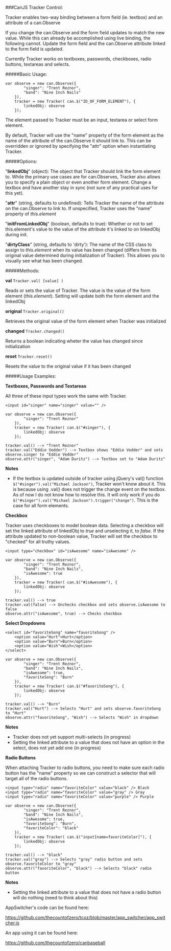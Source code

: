 ###CanJS Tracker Control:

Tracker enables two-way binding between a form field (ie. textbox) and an attribute of a can.Observe

If you change the can.Observe and the form field updates to match the new value. While this can already be accomplished using live binding, the following cannot. Update the form field and the can.Observe attribute linked to the form field is updated.

Currently Tracker works on textboxes, passwords, checkboxes, radio buttons, textareas and selects.

#####Basic Usage:

````
var observe = new can.Observe({
		"singer": "Trent Reznor",
		"band": "Nine Inch Nails"
	}),
	tracker = new Tracker( can.$("ID_OF_FORM_ELEMENT"), {
		linkedObj: observe
	});
````

The element passed to Tracker must be an input, textarea or select form element.

By default, Tracker will use the "name" property of the form element as the name of the attribute of the can.Observe it should link to. This can be overridden or ignored by specifying the "attr" option when instantiating Tracker.


#####Options: 

"**linkedObj**" (object): The object that Tracker should link the form element to. While the primary use cases are for can.Observes, Tracker also allows you to specify a plain object or even another form element. Change a textbox and have another stay in sync (not sure of any practical uses for this yet).

"**attr**" (string, defaults to undefined): Tells Tracker the name of the attribute on the can.Observe to link to. If unspecified, Tracker uses the "name" property of _this.element_

"**initFromLinkedObj**" (boolean, defaults to true): Whether or not to set this.element's value to the value of the attribute it's linked to on linkedObj during init.

"**dirtyClass**" (string, defaults to 'dirty'): The name of the CSS class to assign to _this.element_ when its value has been changed (differs from its original value determined during initialization of Tracker). This allows you to visually see what has been changed.


#####Methods:

**val** ````Tracker.val( [value] )````

Reads or sets the value of Tracker. The value is the value of the form element (_this.element_). Setting will update both the form element and the linkedObj

**original** ````Tracker.original()````

Retrieves the original value of the form element when Tracker was initialized

**changed** ````Tracker.changed()````

Returns a boolean indicating wheter the value has changed since initialization

**reset** ````Tracker.reset()````

Resets the value to the original value if it has been changed


#####Usage Examples:

**Textboxes, Passwords and Textareas**

All three of these input types work the same with Tracker.

````
<input id="singer" name="singer" value="" />
````

````
var observe = new can.Observe({
		"singer": "Trent Reznor"
	}),
	tracker = new Tracker( can.$("#singer"), {
		linkedObj: observe
	});
	
tracker.val() --> "Trent Reznor"
tracker.val("Eddie Vedder") --> Textbox shows "Eddie Vedder" and sets observe.singer to "Eddie Vedder"
observe.attr("singer", "Adam Duritz") --> Textbox set to "Adam Duritz"
````

**Notes**

* If the textbox is updated outside of tracker using jQuery's val() function ````$("#singer").val("Michael Jackson")````, Tracker won't know about it. This is because using .val() does not trigger the change event on the textbox. As of now I do not know how to resolve this. It will only work if you do ````$("#singer").val("Michael Jackson").trigger("change")````. This is the case for all form elements.

**Checkbox**

Tracker uses checkboxes to model boolean data. Selecting a checkbox will set the linked attribute of linkedObj to _true_ and unselecting it, to _false_. If the attribute updated to non-boolean value, Tracker will set the checkbox to "checked" for all truthy values.

````
<input type="checkbox" id="isAwesome" name="isAwesome" />
````

````
var observe = new can.Observe({
		"singer": "Trent Reznor",
		"band": "Nine Inch Nails",
		"isAwesome": true
	}),
	tracker = new Tracker( can.$("#isAwesome"), {
		linkedObj: observe
	});
	
tracker.val() --> true
tracker.val(false) --> Unchecks checkbox and sets observe.isAwesome to false
observe.attr("isAwesome", true) --> Checks checkbox
````

**Select Dropdowns**

````
<select id="favoriteSong" name="favoriteSong" />
	<option value="Hurt">Hurt</option>
	<option value="Burn">Burn</option>
	<option value="Wish">Wish</option>
</select>
````

````
var observe = new can.Observe({
		"singer": "Trent Reznor",
		"band": "Nine Inch Nails",
		"isAwesome": true,
		"favoriteSong": "Burn"
	}),
	tracker = new Tracker( can.$("#favoriteSong"), {
		linkedObj: observe
	});
	
tracker.val() --> "Burn"
tracker.val("Hurt") --> Selects "Hurt" and sets observe.favoriteSong to "Hurt"
observe.attr("favoriteSong", "Wish") --> Selects "Wish" in dropdown
````

**Notes**

* Tracker does not yet support multi-selects (in progress)
* Setting the linked attribute to a value that does not have an option in the select, does not yet add one (in progress)

**Radio Buttons**

When attaching Tracker to radio buttons, you need to make sure each radio button has the "name" property so we can construct a selector that will target all of the radio buttons.

````
<input type="radio" name="favoriteColor" value="black" /> Black
<input type="radio" name="favoriteColor" value="gray" /> Gray
<input type="radio" name="favoriteColor" value="purple" /> Purple
````

````
var observe = new can.Observe({
		"singer": "Trent Reznor",
		"band": "Nine Inch Nails",
		"isAwesome": true,
		"favoriteSong": "Burn",
		"favoriteColor": "black"		
	}),
	tracker = new Tracker( can.$("input[name=favoriteColor]"), {
		linkedObj: observe
	});
	
tracker.val() --> "black"
tracker.val("gray") --> Selects "gray" radio button and sets observe.favoriteColor to "gray"
observe.attr("favoriteColor", "black") --> Selects "black" radio button
````

**Notes**

* Setting the linked attribute to a value that does not have a radio button will do nothing (need to think about this)



AppSwitcher's code can be found here: 

https://github.com/thecountofzero/tcoz/blob/master/app_switcher/app_switcher.js

An app using it can be found here:

https://github.com/thecountofzero/canbaseball

